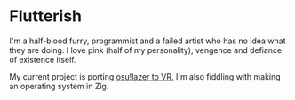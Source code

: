 # Flutterish
I'm a half-blood furry, programmist and a failed artist who has no idea what they are doing.
I love pink (half of my personality), vengence and defiance of existence itself.

My current project is porting [osu!lazer to VR.](https://www.youtube.com/watch?v=buh7JBEfMFc)
I'm also fiddling with making an operating system in Zig.